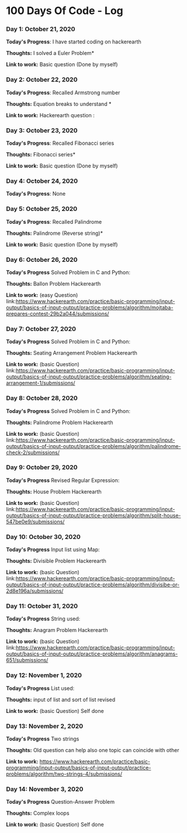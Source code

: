 # 100 Days Of Code - Log



### Day 1: October 21, 2020

**Today's Progress**: I have started coding on hackerearth

**Thoughts:** I solved a Euler Problem* 

**Link to work:** Basic question (Done by myself)



### Day 2: October 22, 2020

**Today's Progress**: Recalled Armstrong number

**Thoughts:** Equation breaks to understand * 

**Link to work:** Hackerearth question :  



### Day 3: October 23, 2020

**Today's Progress**: Recalled Fibonacci series

**Thoughts:** Fibonacci series* 

**Link to work:** Basic question (Done by myself)




### Day 4: October 24, 2020

**Today's Progress**: None




### Day 5: October 25, 2020

**Today's Progress**: Recalled Palindrome

**Thoughts:** Palindrome (Reverse string)* 

**Link to work:** Basic question (Done by myself)




### Day 6: October 26, 2020

**Today's Progress** Solved Problem in C and Python:

**Thoughts:** Ballon Problem Hackerearth 

**Link to work:** (easy Question) link:https://www.hackerearth.com/practice/basic-programming/input-output/basics-of-input-output/practice-problems/algorithm/mojtaba-prepares-contest-29b2a044/submissions/



### Day 7: October 27, 2020

**Today's Progress** Solved Problem in C and Python:

**Thoughts:** Seating Arrangement Problem Hackerearth 

**Link to work:** (basic Question) link:https://www.hackerearth.com/practice/basic-programming/input-output/basics-of-input-output/practice-problems/algorithm/seating-arrangement-1/submissions/




### Day 8: October 28, 2020

**Today's Progress** Solved Problem in C and Python:

**Thoughts:** Palindrome Problem Hackerearth 

**Link to work:** (basic Question) link:https://www.hackerearth.com/practice/basic-programming/input-output/basics-of-input-output/practice-problems/algorithm/palindrome-check-2/submissions/




### Day 9: October 29, 2020

**Today's Progress** Revised Regular Expression:

**Thoughts:** House Problem Hackerearth 

**Link to work:** (basic Question) link:https://www.hackerearth.com/practice/basic-programming/input-output/basics-of-input-output/practice-problems/algorithm/split-house-547be0e9/submissions/



### Day 10: October 30, 2020

**Today's Progress** Input list using Map:

**Thoughts:** Divisible Problem Hackerearth 

**Link to work:** (basic Question) link:https://www.hackerearth.com/practice/basic-programming/input-output/basics-of-input-output/practice-problems/algorithm/divisibe-or-2d8e196a/submissions/





### Day 11: October 31, 2020

**Today's Progress** String used:

**Thoughts:** Anagram Problem Hackerearth 

**Link to work:** (basic Question) link:https://www.hackerearth.com/practice/basic-programming/input-output/basics-of-input-output/practice-problems/algorithm/anagrams-651/submissions/




### Day 12: November 1, 2020

**Today's Progress** List used:

**Thoughts:** input of list and sort of list revised

**Link to work:** (basic Question) Self done




### Day 13: November 2, 2020

**Today's Progress** Two strings

**Thoughts:** Old question can help also one topic can coincide with other

**Link to work:** https://www.hackerearth.com/practice/basic-programming/input-output/basics-of-input-output/practice-problems/algorithm/two-strings-4/submissions/



### Day 14: November 3, 2020

**Today's Progress** Question-Answer Problem

**Thoughts:** Complex loops

**Link to work:** (basic Question) Self done

